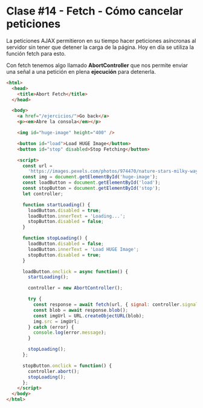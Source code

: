 # Clase #14 - Fetch - Cómo cancelar peticiones

La peticiones AJAX permitieron en su tiempo hacer peticiones asíncronas al servidor sin tener que detener la carga de la página. Hoy en día se utiliza la función fetch para esto.

Con fetch tenemos algo llamado **AbortController** que nos permite enviar una señal a una petición en plena **ejecución** para detenerla.

```html
<html>
  <head>
    <title>Abort Fetch</title>
  </head>

  <body>
    <a href="/ejercicios/">Go back</a>
    <p><em>Abre la consola</em></p>

    <img id="huge-image" height="400" />

    <button id="load">Load HUGE Image</button>
    <button id="stop" disabled>Stop Fetching</button>

    <script>
      const url =
        'https://images.pexels.com/photos/974470/nature-stars-milky-way-galaxy-974470.jpeg?q=100';
      const img = document.getElementById('huge-image');
      const loadButton = document.getElementById('load');
      const stopButton = document.getElementById('stop');
      let controller;

      function startLoading() {
        loadButton.disabled = true;
        loadButton.innerText = 'Loading...';
        stopButton.disabled = false;
      }

      function stopLoading() {
        loadButton.disabled = false;
        loadButton.innerText = 'Load HUGE Image';
        stopButton.disabled = true;
      }

      loadButton.onclick = async function() {
        startLoading();

        controller = new AbortController();

        try {
          const response = await fetch(url, { signal: controller.signal });
          const blob = await response.blob();
          const imgUrl = URL.createObjectURL(blob);
          img.src = imgUrl;
        } catch (error) {
          console.log(error.message);
        }

        stopLoading();
      };

      stopButton.onclick = function() {
        controller.abort();
        stopLoading();
      };
    </script>
  </body>
</html>
```
